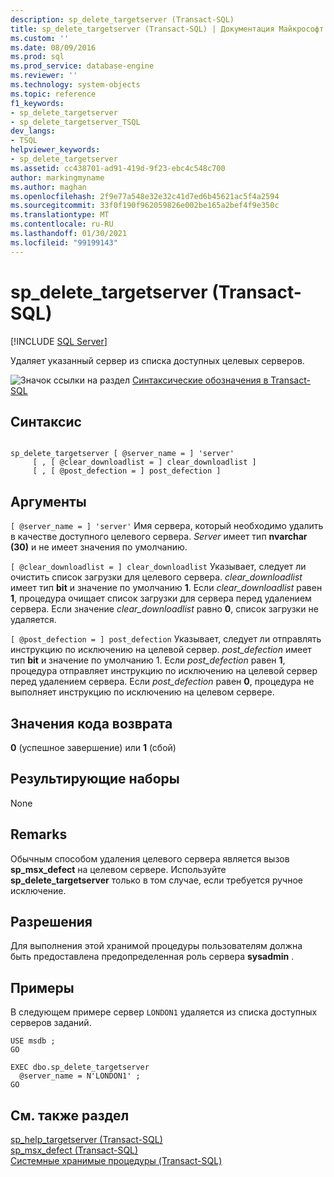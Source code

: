 ```yaml
---
description: sp_delete_targetserver (Transact-SQL)
title: sp_delete_targetserver (Transact-SQL) | Документация Майкрософт
ms.custom: ''
ms.date: 08/09/2016
ms.prod: sql
ms.prod_service: database-engine
ms.reviewer: ''
ms.technology: system-objects
ms.topic: reference
f1_keywords:
- sp_delete_targetserver
- sp_delete_targetserver_TSQL
dev_langs:
- TSQL
helpviewer_keywords:
- sp_delete_targetserver
ms.assetid: cc438701-ad91-419d-9f23-ebc4c548c700
author: markingmyname
ms.author: maghan
ms.openlocfilehash: 2f9e77a548e32e32c41d7ed6b45621ac5f4a2594
ms.sourcegitcommit: 33f0f190f962059826e002be165a2bef4f9e350c
ms.translationtype: MT
ms.contentlocale: ru-RU
ms.lasthandoff: 01/30/2021
ms.locfileid: "99199143"
---
```

# <a name="sp_delete_targetserver-transact-sql"></a>sp_delete_targetserver (Transact-SQL)
[!INCLUDE [SQL Server](../../includes/applies-to-version/sqlserver.md)]

  Удаляет указанный сервер из списка доступных целевых серверов.  
   
 ![Значок ссылки на раздел](../../database-engine/configure-windows/media/topic-link.gif "Значок ссылки на раздел") [Синтаксические обозначения в Transact-SQL](../../t-sql/language-elements/transact-sql-syntax-conventions-transact-sql.md)  
  
## <a name="syntax"></a>Синтаксис  
  
```  
  
sp_delete_targetserver [ @server_name = ] 'server'   
     [ , [ @clear_downloadlist = ] clear_downloadlist ]  
     [ , [ @post_defection = ] post_defection ]  
```  
  
## <a name="arguments"></a>Аргументы  
`[ @server_name = ] 'server'` Имя сервера, который необходимо удалить в качестве доступного целевого сервера. *Server* имеет тип **nvarchar (30)** и не имеет значения по умолчанию.  
  
`[ @clear_downloadlist = ] clear_downloadlist` Указывает, следует ли очистить список загрузки для целевого сервера. *clear_downloadlist* имеет тип **bit** и значение по умолчанию **1**. Если *clear_downloadlist* равен **1**, процедура очищает список загрузки для сервера перед удалением сервера. Если значение *clear_downloadlist* равно **0**, список загрузки не удаляется.  
  
`[ @post_defection = ] post_defection` Указывает, следует ли отправлять инструкцию по исключению на целевой сервер. *post_defection* имеет тип **bit** и значение по умолчанию 1. Если *post_defection* равен **1**, процедура отправляет инструкцию по исключению на целевой сервер перед удалением сервера. Если *post_defection* равен **0**, процедура не выполняет инструкцию по исключению на целевом сервере.  
  
## <a name="return-code-values"></a>Значения кода возврата  
 **0** (успешное завершение) или **1** (сбой)  
  
## <a name="result-sets"></a>Результирующие наборы  
 None  
  
## <a name="remarks"></a>Remarks  
 Обычным способом удаления целевого сервера является вызов **sp_msx_defect** на целевом сервере. Используйте **sp_delete_targetserver** только в том случае, если требуется ручное исключение.  
  
## <a name="permissions"></a>Разрешения  
 Для выполнения этой хранимой процедуры пользователям должна быть предоставлена предопределенная роль сервера **sysadmin** .  
  
## <a name="examples"></a>Примеры  
 В следующем примере сервер `LONDON1` удаляется из списка доступных серверов заданий.  
  
```  
USE msdb ;  
GO  
  
EXEC dbo.sp_delete_targetserver  
  @server_name = N'LONDON1' ;  
GO  
```  
  
## <a name="see-also"></a>См. также раздел  
 [sp_help_targetserver &#40;Transact-SQL&#41;](../../relational-databases/system-stored-procedures/sp-help-targetserver-transact-sql.md)   
 [sp_msx_defect &#40;Transact-SQL&#41;](../../relational-databases/system-stored-procedures/sp-msx-defect-transact-sql.md)   
 [Системные хранимые процедуры (Transact-SQL)](../../relational-databases/system-stored-procedures/system-stored-procedures-transact-sql.md)  
  
  
